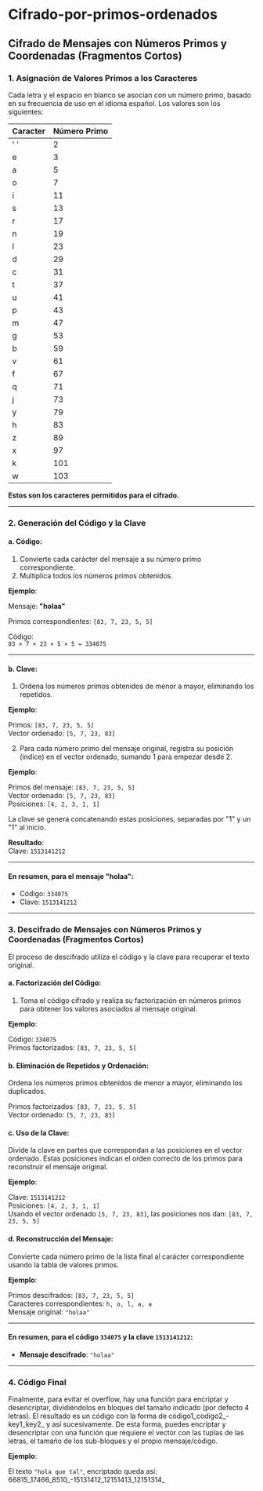# Cifrado-por-primos-ordenados

## Cifrado de Mensajes con Números Primos y Coordenadas (Fragmentos Cortos)

### 1. Asignación de Valores Primos a los Caracteres

Cada letra y el espacio en blanco se asocian con un número primo, basado en su frecuencia de uso en el idioma español. Los valores son los siguientes:

| Caracter | Número Primo |
|----------|--------------|
| ' '      | 2            |
| e        | 3            |
| a        | 5            |
| o        | 7            |
| i        | 11           |
| s        | 13           |
| r        | 17           |
| n        | 19           |
| l        | 23           |
| d        | 29           |
| c        | 31           |
| t        | 37           |
| u        | 41           |
| p        | 43           |
| m        | 47           |
| g        | 53           |
| b        | 59           |
| v        | 61           |
| f        | 67           |
| q        | 71           |
| j        | 73           |
| y        | 79           |
| h        | 83           |
| z        | 89           |
| x        | 97           |
| k        | 101          |
| w        | 103          |

**Estos son los caracteres permitidos para el cifrado.**

---

### 2. Generación del Código y la Clave

#### a. **Código:**

1. Convierte cada carácter del mensaje a su número primo correspondiente.
2. Multiplica todos los números primos obtenidos.

**Ejemplo**:

Mensaje: **"holaa"**

Primos correspondientes: `[83, 7, 23, 5, 5]`

Código:  
`83 × 7 × 23 × 5 × 5 = 334075`

---

#### b. **Clave:**

1. Ordena los números primos obtenidos de menor a mayor, eliminando los repetidos.
   
**Ejemplo**:

Primos: `[83, 7, 23, 5, 5]`  
Vector ordenado: `[5, 7, 23, 83]`

2. Para cada número primo del mensaje original, registra su posición (índice) en el vector ordenado, sumando 1 para empezar desde 2.

**Ejemplo**:

Primos del mensaje: `[83, 7, 23, 5, 5]`  
Vector ordenado: `[5, 7, 23, 83]`  
Posiciones: `[4, 2, 3, 1, 1]`

La clave se genera concatenando estas posiciones, separadas por "1" y un "1" al inicio.

**Resultado**:  
Clave: `1513141212`

---

#### En resumen, para el mensaje **"holaa"**:

- Código: `334075`
- Clave: `1513141212`

---

### 3. Descifrado de Mensajes con Números Primos y Coordenadas (Fragmentos Cortos)

El proceso de descifrado utiliza el código y la clave para recuperar el texto original.

#### a. **Factorización del Código:**

1. Toma el código cifrado y realiza su factorización en números primos para obtener los valores asociados al mensaje original.

**Ejemplo**:

Código: `334075`  
Primos factorizados: `[83, 7, 23, 5, 5]`

#### b. **Eliminación de Repetidos y Ordenación:**

Ordena los números primos obtenidos de menor a mayor, eliminando los duplicados.

Primos factorizados: `[83, 7, 23, 5, 5]`  
Vector ordenado: `[5, 7, 23, 83]`

#### c. **Uso de la Clave:**

Divide la clave en partes que correspondan a las posiciones en el vector ordenado. Estas posiciones indican el orden correcto de los primos para reconstruir el mensaje original.

**Ejemplo**:

Clave: `1513141212`  
Posiciones: `[4, 2, 3, 1, 1]`  
Usando el vector ordenado `[5, 7, 23, 83]`, las posiciones nos dan: `[83, 7, 23, 5, 5]`

#### d. **Reconstrucción del Mensaje:**

Convierte cada número primo de la lista final al carácter correspondiente usando la tabla de valores primos.

**Ejemplo**:

Primos descifrados: `[83, 7, 23, 5, 5]`  
Caracteres correspondientes: `h, o, l, a, a`  
Mensaje original: `"holaa"`

---

#### En resumen, para el código `334075` y la clave `1513141212`:

- **Mensaje descifrado**: `"holaa"`

---

### 4. Código Final

Finalmente, para evitar el overflow, hay una función para encriptar y desencriptar, dividiéndolos en bloques del tamaño indicado (por defecto 4 letras). El resultado es un código con la forma de código1_codigo2_-key1_key2_ y así sucesivamente.
De esta forma, puedes encriptar y desencriptar con una función que requiere el vector con las tuplas de las letras, el tamaño de los sub-bloques y el propio mensaje/código.

**Ejemplo**:

El texto `"hola que tal"`, encriptado queda así: 66815_17466_8510_-15131412_12151413_12151314_



